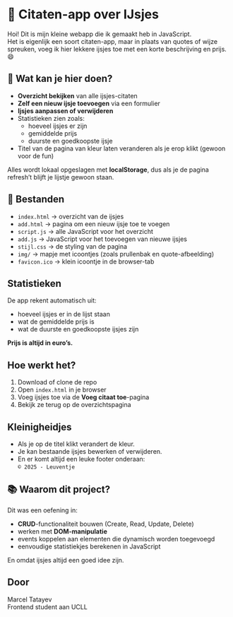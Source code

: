 # 🍦 Citaten-app over IJsjes

Hoi! Dit is mijn kleine webapp die ik gemaakt heb in JavaScript.  
Het is eigenlijk een soort citaten-app, maar in plaats van quotes of wijze spreuken, voeg ik hier lekkere ijsjes toe met een korte beschrijving en prijs. 😄

## 📖 Wat kan je hier doen?

- **Overzicht bekijken** van alle ijsjes-citaten
- **Zelf een nieuw ijsje toevoegen** via een formulier
- **Ijsjes aanpassen of verwijderen**
- Statistieken zien zoals:
  - hoeveel ijsjes er zijn
  - gemiddelde prijs
  - duurste en goedkoopste ijsje
- Titel van de pagina van kleur laten veranderen als je erop klikt (gewoon voor de fun)

Alles wordt lokaal opgeslagen met **localStorage**, dus als je de pagina refresh’t blijft je lijstje gewoon staan.

## 📁 Bestanden

- `index.html` → overzicht van de ijsjes
- `add.html` → pagina om een nieuw ijsje toe te voegen
- `script.js` → alle JavaScript voor het overzicht
- `add.js` → JavaScript voor het toevoegen van nieuwe ijsjes
- `stijl.css` → de styling van de pagina
- `img/` → mapje met icoontjes (zoals prullenbak en quote-afbeelding)
- `favicon.ico` → klein icoontje in de browser-tab

## Statistieken

De app rekent automatisch uit:
- hoeveel ijsjes er in de lijst staan  
- wat de gemiddelde prijs is  
- wat de duurste en goedkoopste ijsjes zijn  

**Prijs is altijd in euro’s.**

## Hoe werkt het?

1. Download of clone de repo
2. Open `index.html` in je browser
3. Voeg ijsjes toe via de **Voeg citaat toe**-pagina
4. Bekijk ze terug op de overzichtspagina


##  Kleinigheidjes

- Als je op de titel klikt verandert de kleur.
- Je kan bestaande ijsjes bewerken of verwijderen.
- En er komt altijd een leuke footer onderaan:  
  `© 2025 - Leuventje`

## 📚 Waarom dit project?

Dit was een oefening in:
- **CRUD**-functionaliteit bouwen (Create, Read, Update, Delete)
- werken met **DOM-manipulatie**
- events koppelen aan elementen die dynamisch worden toegevoegd
- eenvoudige statistiekjes berekenen in JavaScript  

En omdat ijsjes altijd een goed idee zijn. 

##  Door

Marcel Tatayev  
Frontend student aan UCLL
